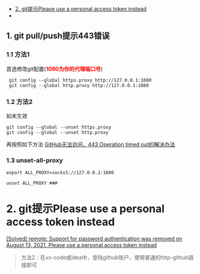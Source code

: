 - [2. git提示Please use a personal access token instead](#2-git提示please-use-a-personal-access-token-instead)
- [](#)

<!-- # 一.常见问题 -->

## 1. git pull/push提示443错误
### 1.1 方法1
首选修改git配置(<b style='color:red'>1080为你的代理端口号</b>)
```
 git config --global https.proxy http://127.0.0.1:1080
 git config --global http.proxy http://127.0.0.1:1080
```

### 1.2 方法2
如未生效
```
git config --global --unset https.proxy
git config --global --unset http.proxy
```
再按照如下方法
[GitHub无法访问、443 Operation timed out的解决办法](https://juejin.cn/post/6844904193170341896)

### 1.3 unset-all-proxy
```
export ALL_PROXY=socks5://127.0.0.1:1080

unset ALL_PROXY ###
```


# 2. git提示Please use a personal access token instead
[[Solved] remote: Support for password authentication was removed on August 13, 2021. Please use a personal access token instead](https://exerror.com/remote-support-for-password-authentication-was-removed-on-august-13-2021-please-use-a-personal-access-token-instead/)

> 方法2：在vs-code或idea中，登陆github账户，使用普通的http-github链接即可

# 